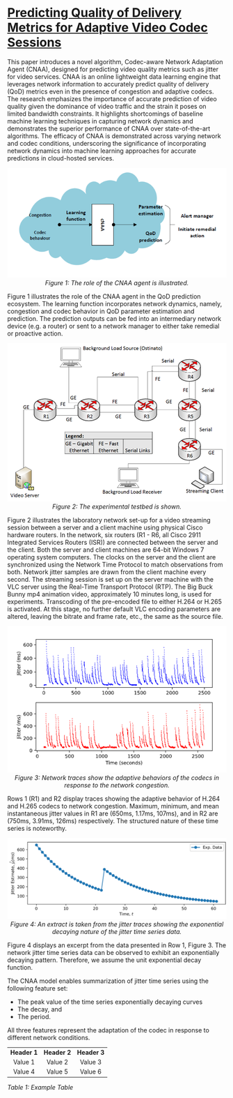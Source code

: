 # [Predicting Quality of Delivery Metrics for Adaptive Video Codec Sessions](https://ieeexplore.ieee.org/abstract/document/9335813)

This paper introduces a novel algorithm, Codec-aware Network Adaptation Agent (CNAA), designed for predicting video quality metrics such as jitter for video services. CNAA is an online lightweight data learning engine that leverages network information to accurately predict quality of delivery (QoD) metrics even in the presence of congestion and adaptive codecs. The research emphasizes the importance of accurate prediction of video quality given the dominance of video traffic and the strain it poses on limited bandwidth constraints. It highlights shortcomings of baseline machine learning techniques in capturing network dynamics and demonstrates the superior performance of CNAA over state-of-the-art algorithms. The efficacy of CNAA is demonstrated across varying network and codec conditions, underscoring the significance of incorporating network dynamics into machine learning approaches for accurate predictions in cloud-hosted services.

<!-- # ![Figure 1](assets/cnaa.png) -->

<p align="center">
    <img src="assets/cnaa.png" alt="The role of the CNAA agent is depicted">
    <br>
    <em>Figure 1: The role of the CNAA agent is illustrated.</em>
</p>


Figure 1 illustrates the role of the CNAA agent in the QoD prediction ecosystem. The learning function incorporates network dynamics, namely, congestion and codec behavior in QoD parameter estimation and prediction. The prediction outputs can be fed into an intermediary network device (e.g. a router) or sent
to a network manager to either take remedial or proactive action.

<p align="center">
    <img src="assets/testbed.png" alt="The experimental testbed is shown">
    <br>
    <em>Figure 2: The experimental testbed is shown.</em>
</p>

Figure 2 illustrates the laboratory network set-up for a video streaming session between a server and a client machine using physical Cisco hardware routers. In the network, six routers (R1 - R6, all Cisco 2911 Integrated Services Routers (ISR)) are connected between the server and the client. Both the server and client machines are 64-bit Windows 7 operating system computers. The clocks on the server and the client are synchronized using the Network Time Protocol to match observations from both. Network jitter samples are drawn from the client machine every second. The streaming session is set up on the server machine with the VLC server using the Real-Time Transport Protocol (RTP). The Big Buck Bunny mp4 animation video, approximately 10 minutes long, is used for experiments. Transcoding of the pre-encoded file to either H.264 or H.265 is activated. At this stage, no further default VLC encoding parameters are altered, leaving the bitrate and frame rate, etc., the same as the source file.

<p align="center">
    <img src="assets/cnaa_traces.png" alt="The network traces are shown">
    <br>
    <em>Figure 3: Network traces show the adaptive behaviors of the codecs in response to the network congestion.</em>
</p>

Rows 1 (R1) and R2 display traces showing the adaptive behavior of H.264 and H.265 codecs to network congestion. Maximum, minimum, and mean instantaneous jitter values in R1 are (650ms, 1.17ms, 107ms), and in R2 are (750ms, 3.91ms, 126ms) respectively. The structured nature of these time series is noteworthy.

<p align="center">
    <img src="assets/extract.png" alt="An extract taken from the network jitter traces is shown">
    <br>
    <em>Figure 4: An extract is taken from the jitter traces showing the exponential decaying nature of the jitter time series data.</em>
</p>

Figure 4 displays an excerpt from the data presented in Row 1, Figure 3. The network jitter time series data can be observed to exhibit an exponentially decaying pattern. Therefore, we assume the unit exponential decay function. 

The CNAA model enables summarization of jitter time series using the following feature set:
- The peak value of the time series exponentially decaying curves
- The decay, and 
- The period.
  
All three features represent the adaptation of the codec in response to different network conditions.

|   |   |   |
|:-:|:-:|:-:|
| **Header 1** | **Header 2** | **Header 3** |
| Value 1 | Value 2 | Value 3 |
| Value 4 | Value 5 | Value 6 |

_Table 1: Example Table_

